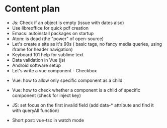 # Content plan

+ Js: Check if an object is empty (issue with dates also)
+ Use libreoffice for quick pdf creation
+ Emacs: autoinstall packages on startup
+ Atom: is dead (the "power" of open-source)
+ Let's create a site as it's 90s ( basic tags, no fancy media queries, using iframe for header navigation)
+ Keyboard 101 help for sublime text
+ Data validation in Vue (js)
+ Android software setup
+ Let's write a vue component - Checkbox
- Vue: how to allow only specific component as a child
+ Vue: how to check whether a component is a child of specific component (check for inject key)
- JS: set focus on the first invalid field (add data-* attribute and find it with queryAll function)
+ Short post: vue-tsc in watch mode
